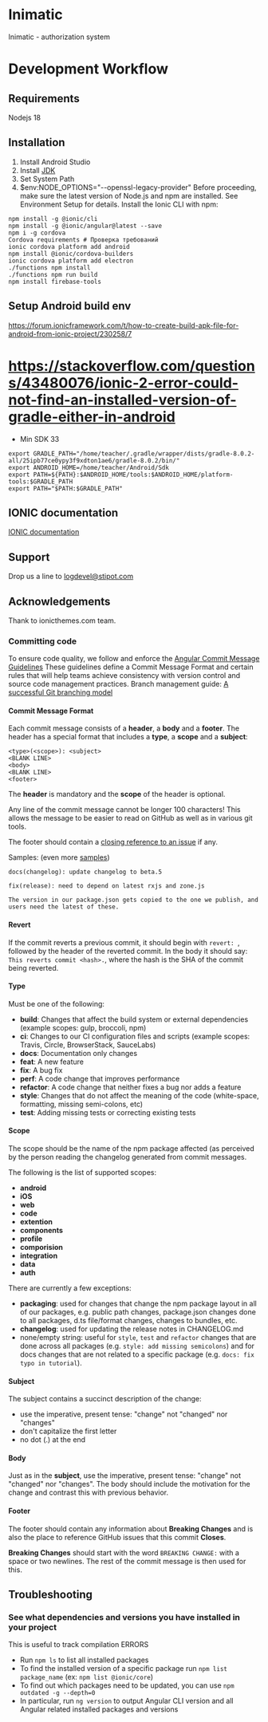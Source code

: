 # Inimatic

Inimatic - authorization system

# Development Workflow
## Requirements
Nodejs 18

## Installation
1. Install Android Studio
2. Install [JDK](https://www.oracle.com/java/technologies/downloads/)
3. Set System Path 
4. $env:NODE_OPTIONS="--openssl-legacy-provider"
Before proceeding, make sure the latest version of Node.js and npm are installed. See Environment Setup for details. Install the Ionic CLI with npm:
```
npm install -g @ionic/cli
npm install -g @ionic/angular@latest --save
npm i -g cordova
Cordova requirements # Проверка требований
ionic cordova platform add android
npm install @ionic/cordova-builders
ionic cordova platform add electron
./functions npm install
./functions npm run build
npm install firebase-tools
```

## Setup Android build env
https://forum.ionicframework.com/t/how-to-create-build-apk-file-for-android-from-ionic-project/230258/7


# https://stackoverflow.com/questions/43480076/ionic-2-error-could-not-find-an-installed-version-of-gradle-either-in-android
* Min SDK 33
```
export GRADLE_PATH="/home/teacher/.gradle/wrapper/dists/gradle-8.0.2-all/25ipb77ce0ypy3f9xdton1ae6/gradle-8.0.2/bin/"
export ANDROID_HOME=/home/teacher/Android/Sdk
export PATH=${PATH}:$ANDROID_HOME/tools:$ANDROID_HOME/platform-tools:$GRADLE_PATH
export PATH="$PATH:$GRADLE_PATH"
```

## IONIC documentation
[IONIC documentation](https://test-bc740.web.app/)

## Support

Drop us a line to logdevel@stipot.com

## Acknowledgements

Thank to ionicthemes.com team.

### Committing code

To ensure code quality, we follow and enforce the [Angular Commit Message Guidelines](https://github.com/angular/angular/blob/master/CONTRIBUTING.md#-commit-message-guidelines)
These guidelines define a Commit Message Format and certain rules that will help teams achieve consistency with version control and source code management practices.
Branch management guide: [A successful Git branching model](https://nvie.com/posts/a-successful-git-branching-model/)

#### Commit Message Format

Each commit message consists of a **header**, a **body** and a **footer**. The header has a special
format that includes a **type**, a **scope** and a **subject**:

```
<type>(<scope>): <subject>
<BLANK LINE>
<body>
<BLANK LINE>
<footer>
```

The **header** is mandatory and the **scope** of the header is optional.

Any line of the commit message cannot be longer 100 characters! This allows the message to be easier
to read on GitHub as well as in various git tools.

The footer should contain a [closing reference to an issue](https://help.github.com/articles/closing-issues-via-commit-messages/) if any.

Samples: (even more [samples](https://github.com/angular/angular/commits/master))

```
docs(changelog): update changelog to beta.5
```

```
fix(release): need to depend on latest rxjs and zone.js

The version in our package.json gets copied to the one we publish, and users need the latest of these.
```

#### Revert

If the commit reverts a previous commit, it should begin with `revert: `, followed by the header of the reverted commit. In the body it should say: `This reverts commit <hash>.`, where the hash is the SHA of the commit being reverted.

#### Type

Must be one of the following:

- **build**: Changes that affect the build system or external dependencies (example scopes: gulp, broccoli, npm)
- **ci**: Changes to our CI configuration files and scripts (example scopes: Travis, Circle, BrowserStack, SauceLabs)
- **docs**: Documentation only changes
- **feat**: A new feature
- **fix**: A bug fix
- **perf**: A code change that improves performance
- **refactor**: A code change that neither fixes a bug nor adds a feature
- **style**: Changes that do not affect the meaning of the code (white-space, formatting, missing semi-colons, etc)
- **test**: Adding missing tests or correcting existing tests

#### Scope

The scope should be the name of the npm package affected (as perceived by the person reading the changelog generated from commit messages.

The following is the list of supported scopes:

- **android**
- **iOS**
- **web**
- **code**
- **extention**
- **components**
- **profile**
- **comporision**
- **integration**
- **data**
- **auth**

There are currently a few exceptions:

- **packaging**: used for changes that change the npm package layout in all of our packages, e.g.
  public path changes, package.json changes done to all packages, d.ts file/format changes, changes
  to bundles, etc.
- **changelog**: used for updating the release notes in CHANGELOG.md
- none/empty string: useful for `style`, `test` and `refactor` changes that are done across all
  packages (e.g. `style: add missing semicolons`) and for docs changes that are not related to a
  specific package (e.g. `docs: fix typo in tutorial`).

#### Subject

The subject contains a succinct description of the change:

- use the imperative, present tense: "change" not "changed" nor "changes"
- don't capitalize the first letter
- no dot (.) at the end

#### Body

Just as in the **subject**, use the imperative, present tense: "change" not "changed" nor "changes".
The body should include the motivation for the change and contrast this with previous behavior.

#### Footer

The footer should contain any information about **Breaking Changes** and is also the place to
reference GitHub issues that this commit **Closes**.

**Breaking Changes** should start with the word `BREAKING CHANGE:` with a space or two newlines. The rest of the commit message is then used for this.

## Troubleshooting

### See what dependencies and versions you have installed in your project

This is useful to track compilation ERRORS

- Run `npm ls` to list all installed packages
- To find the installed version of a specific package run `npm list package_name` (ex: `npm list @ionic/core`)
- To find out which packages need to be updated, you can use `npm outdated -g --depth=0`
- In particular, run `ng version` to output Angular CLI version and all Angular related installed packages and versions

